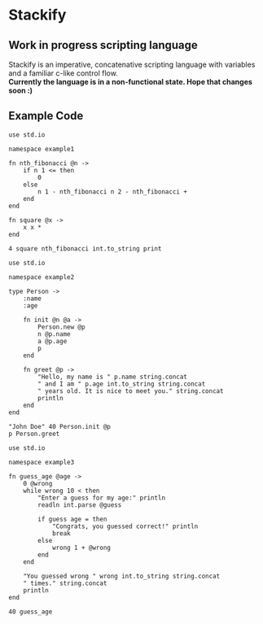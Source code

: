 # Stackify
## Work in progress scripting language
Stackify is an imperative, concatenative scripting language with variables and a familiar c-like control flow.
<br>
**Currently the language is in a non-functional state. Hope that changes soon :)**

## Example Code
```
use std.io

namespace example1

fn nth_fibonacci @n ->
    if n 1 <= then
        0
    else
        n 1 - nth_fibonacci n 2 - nth_fibonacci +
    end
end

fn square @x ->
    x x *
end

4 square nth_fibonacci int.to_string print
```

```
use std.io

namespace example2

type Person ->
    :name
    :age

    fn init @n @a ->
        Person.new @p
        n @p.name
        a @p.age
        p
    end

    fn greet @p ->
        "Hello, my name is " p.name string.concat
        " and I am " p.age int.to_string string.concat
        " years old. It is nice to meet you." string.concat
        println
    end
end

"John Doe" 40 Person.init @p
p Person.greet
```

```
use std.io

namespace example3

fn guess_age @age ->
    0 @wrong
    while wrong 10 < then
        "Enter a guess for my age:" println
        readln int.parse @guess

        if guess age = then
            "Congrats, you guessed correct!" println
            break
        else
            wrong 1 + @wrong
        end
    end

    "You guessed wrong " wrong int.to_string string.concat
    " times." string.concat
    println
end

40 guess_age
```